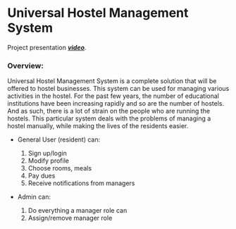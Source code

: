 # Universal Hostel Management System

Project presentation [**_video_**](https://drive.google.com/file/d/1YiNu9QPpGn-2Ujd5KRPkzPcoZjS0L9S4/view?usp=sharing).

### Overview:
Universal Hostel Management System is a complete solution that will be offered to hostel businesses. This system can be used for managing various activities in the hostel. For the past few years, the number of educational institutions have been increasing rapidly and so are the number of hostels. And as such, there is a lot of strain on the people who are running the hostels. This particular system deals with the problems of managing a hostel manually, while making the lives of the residents easier.


  - General User (resident) can: 
      1. Sign up/login<br>
      2. Modify profile<br>
      3. Choose rooms, meals<br>
      4. Pay dues<br>
      5. Receive notifications from managers<br>
  
- Admin can:
    1. Do everything a manager role can<br>
    2. Assign/remove manager role<br>

